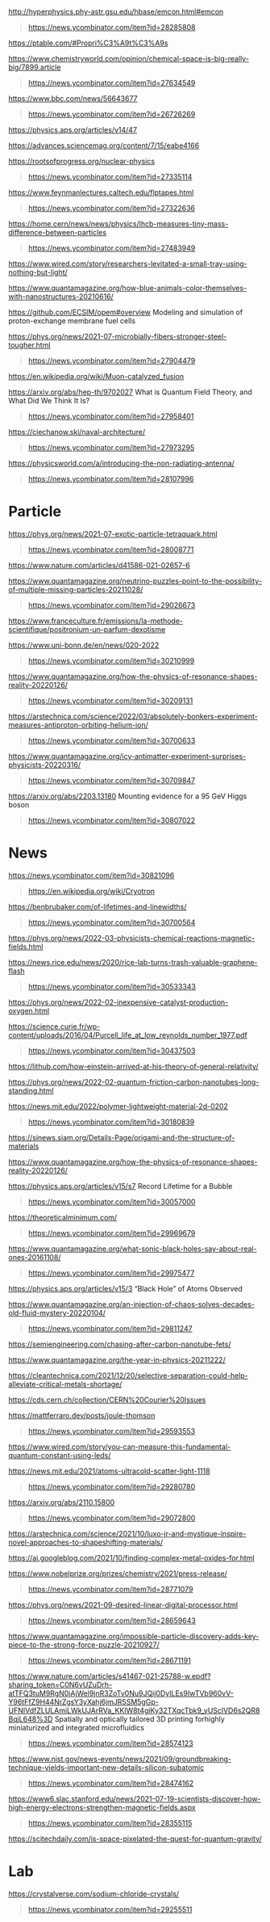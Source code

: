 http://hyperphysics.phy-astr.gsu.edu/hbase/emcon.html#emcon
> https://news.ycombinator.com/item?id=28285808

https://ptable.com/#Propri%C3%A9t%C3%A9s

https://www.chemistryworld.com/opinion/chemical-space-is-big-really-big/7899.article
> https://news.ycombinator.com/item?id=27634549

https://www.bbc.com/news/56643677
> https://news.ycombinator.com/item?id=26726269

https://physics.aps.org/articles/v14/47

https://advances.sciencemag.org/content/7/15/eabe4166

https://rootsofprogress.org/nuclear-physics
> https://news.ycombinator.com/item?id=27335114

https://www.feynmanlectures.caltech.edu/flptapes.html
> https://news.ycombinator.com/item?id=27322636

https://home.cern/news/news/physics/lhcb-measures-tiny-mass-difference-between-particles
> https://news.ycombinator.com/item?id=27483949

https://www.wired.com/story/researchers-levitated-a-small-tray-using-nothing-but-light/

https://www.quantamagazine.org/how-blue-animals-color-themselves-with-nanostructures-20210616/

https://github.com/ECSIM/opem#overview Modeling and simulation of proton-exchange membrane fuel cells

https://phys.org/news/2021-07-microbially-fibers-stronger-steel-tougher.html
> https://news.ycombinator.com/item?id=27904479

https://en.wikipedia.org/wiki/Muon-catalyzed_fusion

https://arxiv.org/abs/hep-th/9702027 What is Quantum Field Theory, and What Did We Think It Is?
> https://news.ycombinator.com/item?id=27958401

https://ciechanow.ski/naval-architecture/
> https://news.ycombinator.com/item?id=27973295

https://physicsworld.com/a/introducing-the-non-radiating-antenna/
> https://news.ycombinator.com/item?id=28107996

# Particle
https://phys.org/news/2021-07-exotic-particle-tetraquark.html
> https://news.ycombinator.com/item?id=28008771

https://www.nature.com/articles/d41586-021-02657-6

https://www.quantamagazine.org/neutrino-puzzles-point-to-the-possibility-of-multiple-missing-particles-20211028/
> https://news.ycombinator.com/item?id=29026673

https://www.franceculture.fr/emissions/la-methode-scientifique/positronium-un-parfum-dexotisme

https://www.uni-bonn.de/en/news/020-2022
> https://news.ycombinator.com/item?id=30210999

https://www.quantamagazine.org/how-the-physics-of-resonance-shapes-reality-20220126/
> https://news.ycombinator.com/item?id=30209131

https://arstechnica.com/science/2022/03/absolutely-bonkers-experiment-measures-antiproton-orbiting-helium-ion/
> https://news.ycombinator.com/item?id=30700633

https://www.quantamagazine.org/icy-antimatter-experiment-surprises-physicists-20220316/
> https://news.ycombinator.com/item?id=30709847

https://arxiv.org/abs/2203.13180 Mounting evidence for a 95 GeV Higgs boson
> https://news.ycombinator.com/item?id=30807022

# News
https://news.ycombinator.com/item?id=30821096
> https://en.wikipedia.org/wiki/Cryotron

https://benbrubaker.com/of-lifetimes-and-linewidths/
> https://news.ycombinator.com/item?id=30700564

https://phys.org/news/2022-03-physicists-chemical-reactions-magnetic-fields.html

https://news.rice.edu/news/2020/rice-lab-turns-trash-valuable-graphene-flash
> https://news.ycombinator.com/item?id=30533343

https://phys.org/news/2022-02-inexpensive-catalyst-production-oxygen.html
>

https://science.curie.fr/wp-content/uploads/2016/04/Purcell_life_at_low_reynolds_number_1977.pdf
> https://news.ycombinator.com/item?id=30437503

https://lithub.com/how-einstein-arrived-at-his-theory-of-general-relativity/

https://phys.org/news/2022-02-quantum-friction-carbon-nanotubes-long-standing.html
>

https://news.mit.edu/2022/polymer-lightweight-material-2d-0202
> https://news.ycombinator.com/item?id=30180839

https://sinews.siam.org/Details-Page/origami-and-the-structure-of-materials

https://www.quantamagazine.org/how-the-physics-of-resonance-shapes-reality-20220126/

https://physics.aps.org/articles/v15/s7 Record Lifetime for a Bubble
> https://news.ycombinator.com/item?id=30057000

https://theoreticalminimum.com/
> https://news.ycombinator.com/item?id=29969679

https://www.quantamagazine.org/what-sonic-black-holes-say-about-real-ones-20161108/
> https://news.ycombinator.com/item?id=29975477

https://physics.aps.org/articles/v15/3 “Black Hole” of Atoms Observed

https://www.quantamagazine.org/an-injection-of-chaos-solves-decades-old-fluid-mystery-20220104/
> https://news.ycombinator.com/item?id=29811247

https://semiengineering.com/chasing-after-carbon-nanotube-fets/

https://www.quantamagazine.org/the-year-in-physics-20211222/

https://cleantechnica.com/2021/12/20/selective-separation-could-help-alleviate-critical-metals-shortage/

https://cds.cern.ch/collection/CERN%20Courier%20Issues

https://mattferraro.dev/posts/joule-thomson
> https://news.ycombinator.com/item?id=29593553

https://www.wired.com/story/you-can-measure-this-fundamental-quantum-constant-using-leds/

https://news.mit.edu/2021/atoms-ultracold-scatter-light-1118
> https://news.ycombinator.com/item?id=29280780

https://arxiv.org/abs/2110.15800
> https://news.ycombinator.com/item?id=29072800

https://arstechnica.com/science/2021/10/luxo-jr-and-mystique-inspire-novel-approaches-to-shapeshifting-materials/

https://ai.googleblog.com/2021/10/finding-complex-metal-oxides-for.html

https://www.nobelprize.org/prizes/chemistry/2021/press-release/
> https://news.ycombinator.com/item?id=28771079

https://phys.org/news/2021-09-desired-linear-digital-processor.html
> https://news.ycombinator.com/item?id=28659643

https://www.quantamagazine.org/impossible-particle-discovery-adds-key-piece-to-the-strong-force-puzzle-20210927/
> https://news.ycombinator.com/item?id=28671191

https://www.nature.com/articles/s41467-021-25788-w.epdf?sharing_token=C0N6vUZuDrh-atTFQ3tuM9RgN0jAjWel9jnR3ZoTv0Nu9JQij0DyILEs9IwTVb960vV-Y96tFfZ9H44NrZgsY3yXahj6jmJR5SM5gGp-UFNIVdfZLULAmiLWkUJArRVa_KKIW8t4giKy32TXqcTbk9_vUSclVD6s2QR8BqjL648%3D Spatially and optically tailored 3D printing forhighly miniaturized and integrated microfluidics
> https://news.ycombinator.com/item?id=28574123

https://www.nist.gov/news-events/news/2021/09/groundbreaking-technique-yields-important-new-details-silicon-subatomic
> https://news.ycombinator.com/item?id=28474162

https://www6.slac.stanford.edu/news/2021-07-19-scientists-discover-how-high-energy-electrons-strengthen-magnetic-fields.aspx
> https://news.ycombinator.com/item?id=28355115

https://scitechdaily.com/is-space-pixelated-the-quest-for-quantum-gravity/

# Lab
https://crystalverse.com/sodium-chloride-crystals/
> https://news.ycombinator.com/item?id=29255511
